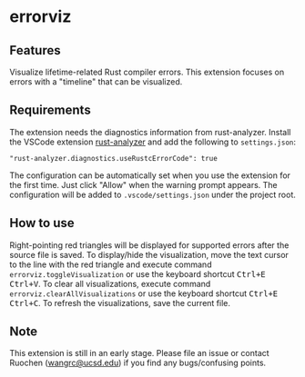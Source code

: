 # errorviz

## Features

Visualize lifetime-related Rust compiler errors.
This extension focuses on errors with a "timeline" that can be visualized.

## Requirements

The extension needs the diagnostics information from rust-analyzer.
Install the VSCode extension [rust-analyzer][] and add the following to `settings.json`:
```
"rust-analyzer.diagnostics.useRustcErrorCode": true
```
The configuration can be automatically set when you use the extension for the first time.
Just click "Allow" when the warning prompt appears.
The configuration will be added to `.vscode/settings.json` under the project root.

[rust-analyzer]: https://marketplace.visualstudio.com/items?itemName=rust-lang.rust-analyzer

## How to use

Right-pointing red triangles will be displayed for supported errors after the source file is saved.
To display/hide the visualization, move the text cursor to the line with the red triangle and execute command `errorviz.toggleVisualization` or use the keyboard shortcut <kbd>Ctrl+E Ctrl+V</kbd>.
To clear all visualizations, execute command `errorviz.clearAllVisualizations` or use the keyboard shortcut <kbd>Ctrl+E Ctrl+C</kbd>.
To refresh the visualizations, save the current file.

## Note

This extension is still in an early stage. Please file an issue or contact Ruochen (wangrc@ucsd.edu) if you find any bugs/confusing points.
